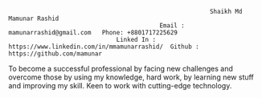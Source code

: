                                                             Shaikh Md Mamunar Rashid
                                              Email : mamunarrashid@gmail.com   Phone: +8801717225629
                                  Linked In : https://www.linkedin.com/in/mmamunarrashid/  Github : https://github.com/mamunar
                                  
To become a successful professional by facing new challenges and overcome those by using my knowledge, hard work, by learning new stuff and improving my skill. Keen to work with cutting-edge technology.

